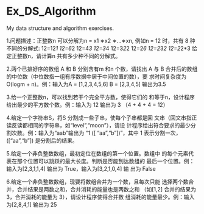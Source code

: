 # Ex_DS_Algorithm
My data structure and algorithm exercises.

1.问题描述：正整数n 可以分解为n = x1 ∗x2 ∗...∗xn, 例如n = 12 时，共有 8 种不同的分解式: 12=12*1 12=6*2 12=4*3 12=3*4 12=3*2*2 12=2*6 12=2*3*2 12=2*2*3 给定正整数n，请计算n 共有多少种不同的分解式。

2.两个已排好序的数组 A 和 B 分别含有m 和n 个数，请找出 A 与 B 合并后的数组的中位数（中位数指一组有序数据中居于中间位置的数），要 求时间复杂度为O(logm + n)。例：输入为A = [1,2,3,4,5,6] B = [2,3,4,5] 输出为3.5

3.给一个正整数n，可以找到若干个完全平方数，使得它们的 和等于n，设计程序给出最少的平方数个数。例：输入为 12 输出为 3 （4 + 4 + 4 = 12）

4.给定一个字符串S，将S 分割成一些子串，使每个子串都是回 文串（回文串指正读反读都相同的字符串，如“level”,“moon”），请设 计程序给出符合要求的最少分割次数。例：输入为“aab”输出为 “1 ([ “aa”,“b”])”，其中 1 表示分割一次，([“aa”,“b”]) 是分割后的结果。

5.给定一个非负整数数组，最初定位在数组的第一个位置。数组中 的每个元素代表在那个位置可以跳跃的最大长度。判断是否能到达数组的 最后一个位置。例：输入为[2,3,1,1,4] 输出为 True，输入为[3,2,1,0,4] 输 出为 False

6.给定一个非负整数数组，现要将数组合并为一个数，且每次只能 选择两个数合并，合并结果是两数之和，合并消耗的能量也是两数之和 （如[1,2] 合并的结果为 3，合并消耗的能量为 3），请设计程序使得合并数 组消耗的能量最少。例：输入为[2,8,4,1] 输出为 25

	
	
	